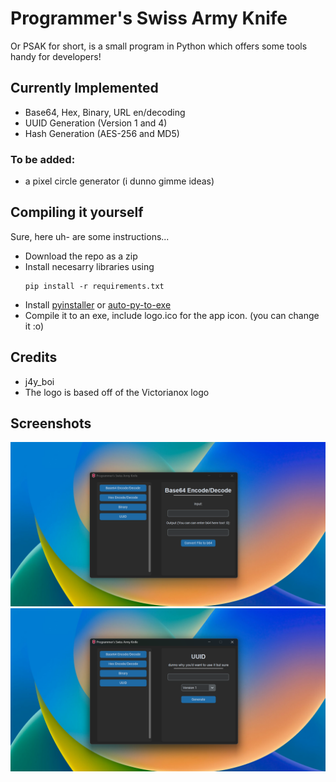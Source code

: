 # Programmer's Swiss Army Knife
Or PSAK for short, is a small program in Python which offers some tools handy for developers!

## Currently Implemented
- Base64, Hex, Binary, URL en/decoding
- UUID Generation (Version 1 and 4)
- Hash Generation (AES-256 and MD5)

### To be added:
- a pixel circle generator (i dunno gimme ideas)

## Compiling it yourself
Sure, here uh- are some instructions...
- Download the repo as a zip
- Install necesarry libraries using
  ```
  pip install -r requirements.txt
  ```
- Install [pyinstaller](https://pypi.org/project/pyinstaller/) or [auto-py-to-exe](https://pypi.org/project/auto-py-to-exe/)
- Compile it to an exe, include logo.ico for the app icon. (you can change it :o)

## Credits
- j4y_boi
- The logo is based off of the Victorianox logo

## Screenshots
![Screenshot1](https://raw.githubusercontent.com/j4y-boi/ProgramersSwissArmyKnife/refs/heads/main/screenshots/screenshot1.png)
![Screenshot2](https://raw.githubusercontent.com/j4y-boi/ProgramersSwissArmyKnife/refs/heads/main/screenshots/screenshot2.png)

